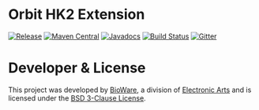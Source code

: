Orbit HK2 Extension
============
[![Release](https://img.shields.io/github/release/orbit/orbit-hk2.svg)](https://github.com/orbit/orbit-hk2/releases)
[![Maven Central](https://img.shields.io/maven-central/v/cloud.orbit/orbit-hk2.svg)](https://repo1.maven.org/maven2/cloud/orbit/orbit-hk2/)
[![Javadocs](https://img.shields.io/maven-central/v/cloud.orbit/orbit-hk2.svg?label=javadocs)](http://www.javadoc.io/doc/cloud.orbit/orbit-hk2)
[![Build Status](https://img.shields.io/travis/orbit/orbit-hk2.svg)](https://travis-ci.org/orbit/orbit-hk2)
[![Gitter](https://img.shields.io/badge/style-Join_Chat-ff69b4.svg?style=flat&label=gitter)](https://gitter.im/orbit/orbit?utm_source=badge&utm_medium=badge&utm_campaign=pr-badge)

Developer & License
======
This project was developed by [BioWare](http://www.bioware.com), a division of [Electronic Arts](http://www.ea.com) and is licensed under the [BSD 3-Clause License](LICENSE).
